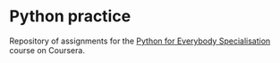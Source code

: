 # Python practice

Repository of assignments for the [Python for Everybody Specialisation](https://www.coursera.org/specializations/python) course on Coursera.



